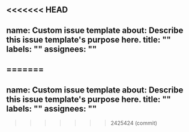 <<<<<<< HEAD
---
name: Custom issue template
about: Describe this issue template's purpose here.
title: ""
labels: ""
assignees: ""
---
=======
---
name: Custom issue template
about: Describe this issue template's purpose here.
title: ""
labels: ""
assignees: ""
---
>>>>>>> 2425424 (commit)
